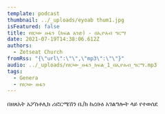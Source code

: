 ```yaml
---
template: podcast
thumbnail: ../_uploads/eyoab thum1.jpg
isFeatured: false
title: የፀጋው ዙፋን (ክፍል አንድ) - በኢዮአብ ግርማ
date: 2021-07-19T14:38:06.612Z
authors:
  - Zetseat Church
fromRss: "{\"url\":\"\",\"mp3\":\"\"}"
audio: ../_uploads/የፀጋው_ዙፋን_ክፍል_1_በኢዮአብ_ግርማ.mp3
tags:
  - Genera
  - የፀጋው ዙፋን
---
```

በዘጸአት አፖስቶሊክ ሪፎርሜሽን ቤ/ክ
ከረቡዕ አገልግሎት ላይ የተወሰደ